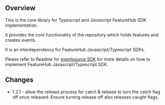 ## Overview

This is the core library for Typescript and Javascript FeatureHub SDK implementation.

It provides the core functionality of the
repository which holds features and creates events.

It is an interdependency for FeatureHub Javascript/Typescript SDKs. 

Please refer to Readme for [eventsource SDK](https://www.npmjs.com/package/featurehub-eventsource-sdk) 
for more details on how to implement FeatureHub Javascript/Typescript SDK.   

## Changes

- 1.2.1 - allow the release process for catch & release to turn the catch flag off once released. Ensure turning
release off also releases caught flags.
  
